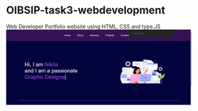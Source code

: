 # OIBSIP-task3-webdevelopment
Web Developer Portfolio website using HTML, CSS  and type.JS
![image alt](https://github.com/Niki77T/OIBSIP-task3-webdevelopment/blob/bb76b9fd1731e3d634ea48f8968b53b897fd55a2/PORTFOLIO%20WEBSITE%20IMAGE.png)
